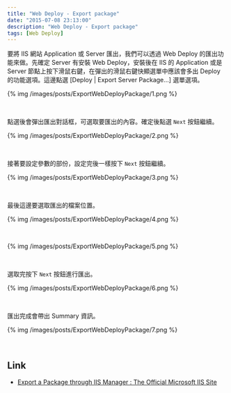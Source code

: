 ```yaml
---
title: "Web Deploy - Export package"
date: "2015-07-08 23:13:00"
description: "Web Deploy - Export package"
tags: [Web Deploy]
---
```



要將 IIS 網站 Application 或 Server 匯出，我們可以透過 Web Deploy 的匯出功能來做。先確定 Server 有安裝 Web Deploy，安裝後在 IIS 的 Application 或是 Server 節點上按下滑鼠右鍵，在彈出的滑鼠右鍵快顯選單中應該會多出 Deploy 的功能選項。這邊點選 [Deploy | Export Server Package...] 選單選項。  

<!-- More -->


{% img /images/posts/ExportWebDeployPackage/1.png %}

<br/>


點選後會彈出匯出對話框，可選取要匯出的內容。確定後點選 `Next` 按鈕繼續。  

{% img /images/posts/ExportWebDeployPackage/2.png %}

<br/>


接著要設定參數的部份，設定完後一樣按下 `Next` 按鈕繼續。  

{% img /images/posts/ExportWebDeployPackage/3.png %}

<br/>


最後這邊要選取匯出的檔案位置。  

{% img /images/posts/ExportWebDeployPackage/4.png %}

<br/>


{% img /images/posts/ExportWebDeployPackage/5.png %}

<br/>


選取完按下 `Next` 按鈕進行匯出。  

{% img /images/posts/ExportWebDeployPackage/6.png %}

<br/>


匯出完成會帶出 Summary 資訊。  

{% img /images/posts/ExportWebDeployPackage/7.png %}

<br/>


Link
----
* [Export a Package through IIS Manager : The Official Microsoft IIS Site](http://www.iis.net/learn/publish/using-web-deploy/export-a-package-through-iis-manager)
